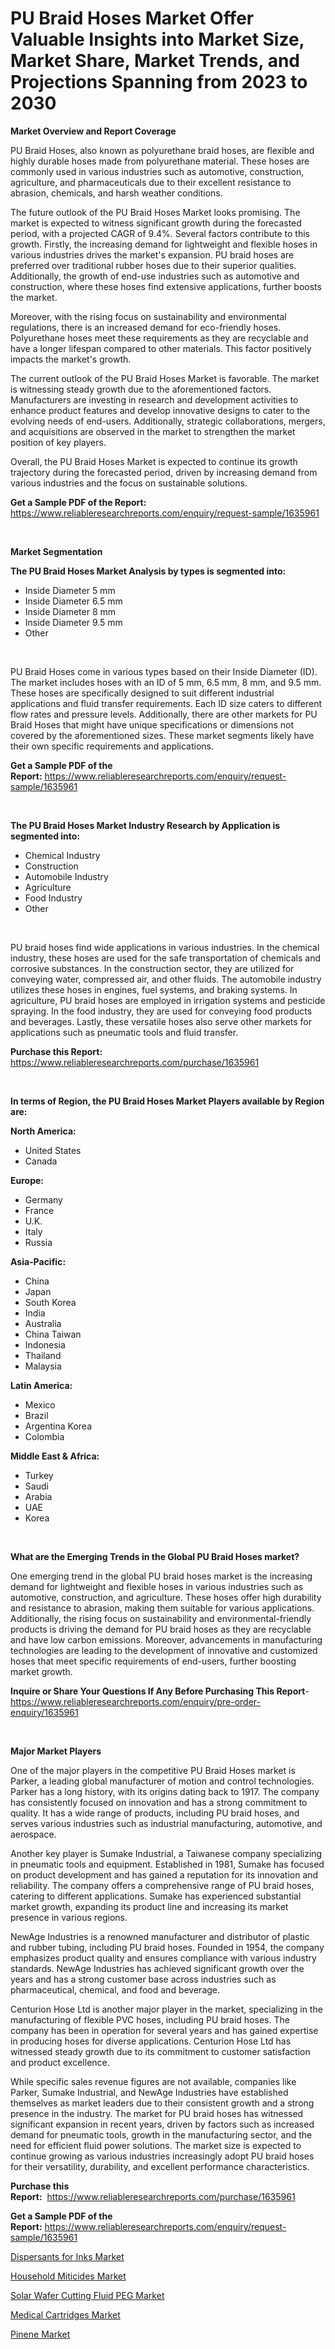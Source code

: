 <p><h1>PU Braid Hoses Market Offer Valuable Insights into Market Size, Market Share, Market Trends, and Projections Spanning from 2023 to 2030</h1></p><p><strong>Market Overview and Report Coverage</strong></p>
<p><p>PU Braid Hoses, also known as polyurethane braid hoses, are flexible and highly durable hoses made from polyurethane material. These hoses are commonly used in various industries such as automotive, construction, agriculture, and pharmaceuticals due to their excellent resistance to abrasion, chemicals, and harsh weather conditions.</p><p>The future outlook of the PU Braid Hoses Market looks promising. The market is expected to witness significant growth during the forecasted period, with a projected CAGR of 9.4%. Several factors contribute to this growth. Firstly, the increasing demand for lightweight and flexible hoses in various industries drives the market's expansion. PU braid hoses are preferred over traditional rubber hoses due to their superior qualities. Additionally, the growth of end-use industries such as automotive and construction, where these hoses find extensive applications, further boosts the market.</p><p>Moreover, with the rising focus on sustainability and environmental regulations, there is an increased demand for eco-friendly hoses. Polyurethane hoses meet these requirements as they are recyclable and have a longer lifespan compared to other materials. This factor positively impacts the market's growth.</p><p>The current outlook of the PU Braid Hoses Market is favorable. The market is witnessing steady growth due to the aforementioned factors. Manufacturers are investing in research and development activities to enhance product features and develop innovative designs to cater to the evolving needs of end-users. Additionally, strategic collaborations, mergers, and acquisitions are observed in the market to strengthen the market position of key players.</p><p>Overall, the PU Braid Hoses Market is expected to continue its growth trajectory during the forecasted period, driven by increasing demand from various industries and the focus on sustainable solutions.</p></p>
<p><strong>Get a Sample PDF of the Report:</strong> <a href="https://www.reliableresearchreports.com/enquiry/request-sample/1635961">https://www.reliableresearchreports.com/enquiry/request-sample/1635961</a></p>
<p>&nbsp;</p>
<p><strong>Market Segmentation</strong></p>
<p><strong>The PU Braid Hoses Market Analysis by types is segmented into:</strong></p>
<p><ul><li>Inside Diameter 5 mm</li><li>Inside Diameter 6.5 mm</li><li>Inside Diameter 8 mm</li><li>Inside Diameter 9.5 mm</li><li>Other</li></ul></p>
<p>&nbsp;</p>
<p><p>PU Braid Hoses come in various types based on their Inside Diameter (ID). The market includes hoses with an ID of 5 mm, 6.5 mm, 8 mm, and 9.5 mm. These hoses are specifically designed to suit different industrial applications and fluid transfer requirements. Each ID size caters to different flow rates and pressure levels. Additionally, there are other markets for PU Braid Hoses that might have unique specifications or dimensions not covered by the aforementioned sizes. These market segments likely have their own specific requirements and applications.</p></p>
<p><strong>Get a Sample PDF of the Report:</strong>&nbsp;<a href="https://www.reliableresearchreports.com/enquiry/request-sample/1635961">https://www.reliableresearchreports.com/enquiry/request-sample/1635961</a></p>
<p>&nbsp;</p>
<p><strong>The PU Braid Hoses Market Industry Research by Application is segmented into:</strong></p>
<p><ul><li>Chemical Industry</li><li>Construction</li><li>Automobile Industry</li><li>Agriculture</li><li>Food Industry</li><li>Other</li></ul></p>
<p>&nbsp;</p>
<p><p>PU braid hoses find wide applications in various industries. In the chemical industry, these hoses are used for the safe transportation of chemicals and corrosive substances. In the construction sector, they are utilized for conveying water, compressed air, and other fluids. The automobile industry utilizes these hoses in engines, fuel systems, and braking systems. In agriculture, PU braid hoses are employed in irrigation systems and pesticide spraying. In the food industry, they are used for conveying food products and beverages. Lastly, these versatile hoses also serve other markets for applications such as pneumatic tools and fluid transfer.</p></p>
<p><strong>Purchase this Report:</strong>&nbsp; <a href="https://www.reliableresearchreports.com/purchase/1635961">https://www.reliableresearchreports.com/purchase/1635961</a></p>
<p>&nbsp;</p>
<p><strong>In terms of Region, the PU Braid Hoses Market Players available by Region are:</strong></p>
<p>
    <p> <strong> North America: </strong>
        <ul>
            <li>United States</li>
            <li>Canada</li>
        </ul>
        </p> 
    <p> <strong> Europe: </strong>
        <ul>
            <li>Germany</li>
            <li>France</li>
            <li>U.K.</li>
            <li>Italy</li>
            <li>Russia</li>
        </ul>
        </p> 
    <p> <strong> Asia-Pacific: </strong>
        <ul>
            <li>China</li>
            <li>Japan</li>
            <li>South Korea</li>
            <li>India</li>
            <li>Australia</li>
            <li>China Taiwan</li>
            <li>Indonesia</li>
            <li>Thailand</li>
            <li>Malaysia</li>
        </ul>
        </p> 
    <p> <strong> Latin America: </strong>
        <ul>
            <li>Mexico</li>
            <li>Brazil</li>
            <li>Argentina Korea</li>
            <li>Colombia</li>
        </ul>
        </p> 
    <p> <strong> Middle East & Africa: </strong>
        <ul>
            <li>Turkey</li>
            <li>Saudi</li>
            <li>Arabia</li>
            <li>UAE</li>
            <li>Korea</li>
        </ul>
    </p>
    </p>
<p>&nbsp;</p>
<p><strong>What are the Emerging Trends in the Global PU Braid Hoses market?</strong></p>
<p><p>One emerging trend in the global PU braid hoses market is the increasing demand for lightweight and flexible hoses in various industries such as automotive, construction, and agriculture. These hoses offer high durability and resistance to abrasion, making them suitable for various applications. Additionally, the rising focus on sustainability and environmental-friendly products is driving the demand for PU braid hoses as they are recyclable and have low carbon emissions. Moreover, advancements in manufacturing technologies are leading to the development of innovative and customized hoses that meet specific requirements of end-users, further boosting market growth.</p></p>
<p><strong>Inquire or Share Your Questions If Any Before Purchasing This Report</strong>- <a href="https://www.reliableresearchreports.com/enquiry/pre-order-enquiry/1635961">https://www.reliableresearchreports.com/enquiry/pre-order-enquiry/1635961</a></p>
<p>&nbsp;</p>
<p><strong>Major Market Players</strong></p>
<p><p>One of the major players in the competitive PU Braid Hoses market is Parker, a leading global manufacturer of motion and control technologies. Parker has a long history, with its origins dating back to 1917. The company has consistently focused on innovation and has a strong commitment to quality. It has a wide range of products, including PU braid hoses, and serves various industries such as industrial manufacturing, automotive, and aerospace.</p><p>Another key player is Sumake Industrial, a Taiwanese company specializing in pneumatic tools and equipment. Established in 1981, Sumake has focused on product development and has gained a reputation for its innovation and reliability. The company offers a comprehensive range of PU braid hoses, catering to different applications. Sumake has experienced substantial market growth, expanding its product line and increasing its market presence in various regions.</p><p>NewAge Industries is a renowned manufacturer and distributor of plastic and rubber tubing, including PU braid hoses. Founded in 1954, the company emphasizes product quality and ensures compliance with various industry standards. NewAge Industries has achieved significant growth over the years and has a strong customer base across industries such as pharmaceutical, chemical, and food and beverage.</p><p>Centurion Hose Ltd is another major player in the market, specializing in the manufacturing of flexible PVC hoses, including PU braid hoses. The company has been in operation for several years and has gained expertise in producing hoses for diverse applications. Centurion Hose Ltd has witnessed steady growth due to its commitment to customer satisfaction and product excellence.</p><p>While specific sales revenue figures are not available, companies like Parker, Sumake Industrial, and NewAge Industries have established themselves as market leaders due to their consistent growth and a strong presence in the industry. The market for PU braid hoses has witnessed significant expansion in recent years, driven by factors such as increased demand for pneumatic tools, growth in the manufacturing sector, and the need for efficient fluid power solutions. The market size is expected to continue growing as various industries increasingly adopt PU braid hoses for their versatility, durability, and excellent performance characteristics.</p></p>
<p><strong>Purchase this Report:</strong>&nbsp;&nbsp;<a href="https://www.reliableresearchreports.com/purchase/1635961">https://www.reliableresearchreports.com/purchase/1635961</a></p>
<p></p>
<p><strong>Get a Sample PDF of the Report:</strong>&nbsp;<a href="https://www.reliableresearchreports.com/enquiry/request-sample/1635961">https://www.reliableresearchreports.com/enquiry/request-sample/1635961</a></p>
<p><p><a href="https://www.linkedin.com/pulse/dispersants-inks-market-size-growth-forecast-from-2023--fabpe/">Dispersants for Inks Market</a></p><p><a href="https://www.linkedin.com/pulse/household-miticides-market-share-amp-new-trends-analysis-jaa3c/">Household Miticides Market</a></p><p><a href="https://www.linkedin.com/pulse/solar-wafer-cutting-fluid-peg-market-size-share-global-analysis-ip0we/">Solar Wafer Cutting Fluid PEG Market</a></p><p><a href="https://medium.com/@boydsmitham726/medical-cartridges-market-size-cagr-trends-2024-2030-adda025b5b30">Medical Cartridges Market</a></p><p><a href="https://medium.com/@slanecode210/pinene-market-size-growth-forecast-2023-2030-89a8bb4f1533">Pinene Market</a></p></p>